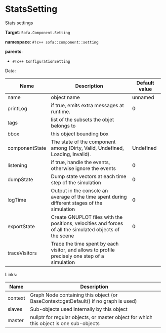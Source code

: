 # StatsSetting

Stats settings


__Target__: `Sofa.Component.Setting`

__namespace__: `#!c++ sofa::component::setting`

__parents__: 

- `#!c++ ConfigurationSetting`

Data: 

<table>
<thead>
    <tr>
        <th>Name</th>
        <th>Description</th>
        <th>Default value</th>
    </tr>
</thead>
<tbody>
	<tr>
		<td>name</td>
		<td>
object name
</td>
		<td>unnamed</td>
	</tr>
	<tr>
		<td>printLog</td>
		<td>
if true, emits extra messages at runtime.
</td>
		<td>0</td>
	</tr>
	<tr>
		<td>tags</td>
		<td>
list of the subsets the objet belongs to
</td>
		<td></td>
	</tr>
	<tr>
		<td>bbox</td>
		<td>
this object bounding box
</td>
		<td></td>
	</tr>
	<tr>
		<td>componentState</td>
		<td>
The state of the component among (Dirty, Valid, Undefined, Loading, Invalid).
</td>
		<td>Undefined</td>
	</tr>
	<tr>
		<td>listening</td>
		<td>
if true, handle the events, otherwise ignore the events
</td>
		<td>0</td>
	</tr>
	<tr>
		<td>dumpState</td>
		<td>
Dump state vectors at each time step of the simulation
</td>
		<td>0</td>
	</tr>
	<tr>
		<td>logTime</td>
		<td>
Output in the console an average of the time spent during different stages of the simulation
</td>
		<td>0</td>
	</tr>
	<tr>
		<td>exportState</td>
		<td>
Create GNUPLOT files with the positions, velocities and forces of all the simulated objects of the scene
</td>
		<td>0</td>
	</tr>
	<tr>
		<td>traceVisitors</td>
		<td>
Trace the time spent by each visitor, and allows to profile precisely one step of a simulation
</td>
		<td></td>
	</tr>

</tbody>
</table>

Links: 

| Name | Description |
| ---- | ----------- |
|context|Graph Node containing this object (or BaseContext::getDefault() if no graph is used)|
|slaves|Sub-objects used internally by this object|
|master|nullptr for regular objects, or master object for which this object is one sub-objects|



